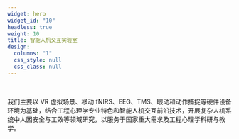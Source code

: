 ```yaml
---
widget: hero
widget_id: "10"
headless: true
weight: 10
title: 智能人机交互实验室
design:
  columns: "1"
  css_style: null
  css_class: null
---
```


<br>
<html>
<body>

<p>我们主要以 VR 虚拟场景、移动 fNIRS、EEG、TMS、眼动和动作捕捉等硬件设备环境为基础，结合工程心理学专业特色和智能人机交互前沿技术，开展复杂人机系统中人因安全与工效等领域研究，以服务于国家重大需求及工程心理学科研与教学。</p>
</body>
</html>

